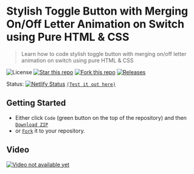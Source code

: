# Stylish Toggle Button with Merging On/Off Letter Animation on Switch using Pure HTML & CSS
> Learn how to code stylish toggle button with merging on/off letter animation on switch using pure HTML & CSS

![License](https://img.shields.io/npm/l/css-star-rating.svg)
[![Star this repo](https://badgen.net/github/stars/blank-yt/Stylish-Toggle-Button-With-Merging-On-Off-Letter-Animation-On-Switch-using-Pure-HTML-CSS)](https://github.com/blank-yt/Stylish-Toggle-Button-With-Merging-On-Off-Letter-Animation-On-Switch-using-Pure-HTML-CSS/stargazers/)
[![Fork this repo](https://badgen.net/github/forks/blank-yt/Stylish-Toggle-Button-With-Merging-On-Off-Letter-Animation-On-Switch-using-Pure-HTML-CSS)](https://github.com/blank-yt/Stylish-Toggle-Button-With-Merging-On-Off-Letter-Animation-On-Switch-using-Pure-HTML-CSS/fork/)
[![Releases](https://img.shields.io/github/downloads/blank-yt/Stylish-Toggle-Button-With-Merging-On-Off-Letter-Animation-On-Switch-using-Pure-HTML-CSS/total.svg)](https://github.com/blank-yt/Stylish-Toggle-Button-With-Merging-On-Off-Letter-Animation-On-Switch-using-Pure-HTML-CSS/archive/refs/tags/Release.zip)

Status: [![Netlify Status](https://api.netlify.com/api/v1/badges/ac7d3659-e9b8-4443-afca-588534898acb/deploy-status)](https://darling-klepon-e49b10.netlify.app/) [`(Test it out here)`](https://darling-klepon-e49b10.netlify.app/)

## Getting Started
- Either click `Code` (green button on the top of the repository) and then [`Download ZIP`](https://github.com/blank-yt/Stylish-Toggle-Button-With-Merging-On-Off-Letter-Animation-On-Switch-using-Pure-HTML-CSS/archive/refs/tags/Release.zip)
- or [`Fork`](https://github.com/blank-yt/Stylish-Toggle-Button-With-Merging-On-Off-Letter-Animation-On-Switch-using-Pure-HTML-CSS/fork) it to your repository.

## Video
[![Video not available yet](https://img.youtube.com/vi/bkNg6ZRFHEQ/0.jpg)](https://www.youtube.com/watch?v=bkNg6ZRFHEQ)
